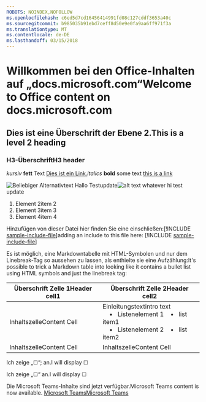 ```yaml
---
ROBOTS: NOINDEX,NOFOLLOW
ms.openlocfilehash: c6ed5d7cd16456414991fd08c127cddf3653a40c
ms.sourcegitcommit: b985035b91ebd7ceff8d50e9e0fa9aa6ff971f3a
ms.translationtype: MT
ms.contentlocale: de-DE
ms.lasthandoff: 03/15/2018
---
```

# <a name="welcome-to-office-content-on-docsmicrosoftcom"></a><span data-ttu-id="e6ab3-101">Willkommen bei den Office-Inhalten auf „docs.microsoft.com“</span><span class="sxs-lookup"><span data-stu-id="e6ab3-101">Welcome to Office content on docs.microsoft.com</span></span>
## <a name="this-is-a-level-2-heading"></a><span data-ttu-id="e6ab3-102">Dies ist eine Überschrift der Ebene 2.</span><span class="sxs-lookup"><span data-stu-id="e6ab3-102">This is a level 2 heading</span></span>
### <a name="h3-header"></a><span data-ttu-id="e6ab3-103">H3-Überschrift</span><span class="sxs-lookup"><span data-stu-id="e6ab3-103">H3 header</span></span>

<span data-ttu-id="e6ab3-104">*kursiv*
**fett** Text [Dies ist ein Link.](Office-365-groups.md)</span><span class="sxs-lookup"><span data-stu-id="e6ab3-104">*italics*
**bold** some text [this is a link](Office-365-groups.md)</span></span>

<span data-ttu-id="e6ab3-105">![Beliebiger Alternativtext](media/Overview-Microsoft-Teams-image1.png) Hallo Testupdate</span><span class="sxs-lookup"><span data-stu-id="e6ab3-105">![alt text whatever](media/Overview-Microsoft-Teams-image1.png) hi test update</span></span>
1. <span data-ttu-id="e6ab3-106">Element 2</span><span class="sxs-lookup"><span data-stu-id="e6ab3-106">item 2</span></span>
2. <span data-ttu-id="e6ab3-107">Element 3</span><span class="sxs-lookup"><span data-stu-id="e6ab3-107">item 3</span></span>
3. <span data-ttu-id="e6ab3-108">Element 4</span><span class="sxs-lookup"><span data-stu-id="e6ab3-108">item 4</span></span>


<span data-ttu-id="e6ab3-109">Hinzufügen von dieser Datei hier finden Sie eine einschließen:[!INCLUDE [sample-include-file](includes/sample-include-file.md)]</span><span class="sxs-lookup"><span data-stu-id="e6ab3-109">adding an include to this file here: [!INCLUDE [sample-include-file](includes/sample-include-file.md)]</span></span>


<span data-ttu-id="e6ab3-110">Es ist möglich, eine Markdowntabelle mit HTML-Symbolen und nur dem Linebreak-Tag so aussehen zu lassen, als enthielte sie eine Aufzählung:</span><span class="sxs-lookup"><span data-stu-id="e6ab3-110">It's possible to trick a Markdown table into looking like it contains a bullet list using HTML symbols and just the linebreak tag:</span></span>

| <span data-ttu-id="e6ab3-111">Überschrift Zelle 1</span><span class="sxs-lookup"><span data-stu-id="e6ab3-111">Header cell1</span></span> | <span data-ttu-id="e6ab3-112">Überschrift Zelle 2</span><span class="sxs-lookup"><span data-stu-id="e6ab3-112">Header cell2</span></span> |
| ---          | ---          |
| <span data-ttu-id="e6ab3-113">Inhaltszelle</span><span class="sxs-lookup"><span data-stu-id="e6ab3-113">Content Cell</span></span> |<span data-ttu-id="e6ab3-114">Einleitungstext</span><span class="sxs-lookup"><span data-stu-id="e6ab3-114">intro text</span></span> <br><span data-ttu-id="e6ab3-115">&nbsp;&nbsp;&nbsp; &bull;&nbsp;&nbsp; Listenelement 1</span><span class="sxs-lookup"><span data-stu-id="e6ab3-115">&nbsp;&nbsp;&nbsp; &bull;&nbsp;&nbsp; list item1</span></span><br> <span data-ttu-id="e6ab3-116">&nbsp;&nbsp;&nbsp; &bull;&nbsp;&nbsp; Listenelement 2</span><span class="sxs-lookup"><span data-stu-id="e6ab3-116">&nbsp;&nbsp;&nbsp; &bull;&nbsp;&nbsp; list item2</span></span>     |
| <span data-ttu-id="e6ab3-117">Inhaltszelle</span><span class="sxs-lookup"><span data-stu-id="e6ab3-117">Content Cell</span></span> | <span data-ttu-id="e6ab3-118">Inhaltszelle</span><span class="sxs-lookup"><span data-stu-id="e6ab3-118">Content Cell</span></span> |

<p><span data-ttu-id="e6ab3-119">Ich zeige „&#9744“; an.</span><span class="sxs-lookup"><span data-stu-id="e6ab3-119">I will display &#9744;</span></span></p>
<p><span data-ttu-id="e6ab3-120">Ich zeige „&#x2610;“ an.</span><span class="sxs-lookup"><span data-stu-id="e6ab3-120">I will display &#x2610;</span></span></p>


<span data-ttu-id="e6ab3-121">Die Microsoft Teams-Inhalte sind jetzt verfügbar.</span><span class="sxs-lookup"><span data-stu-id="e6ab3-121">Microsoft Teams content is now available.</span></span>
[<span data-ttu-id="e6ab3-122">Microsoft Teams</span><span class="sxs-lookup"><span data-stu-id="e6ab3-122">Microsoft Teams</span></span>](https://docs.microsoft.com/MicrosoftTeams)
